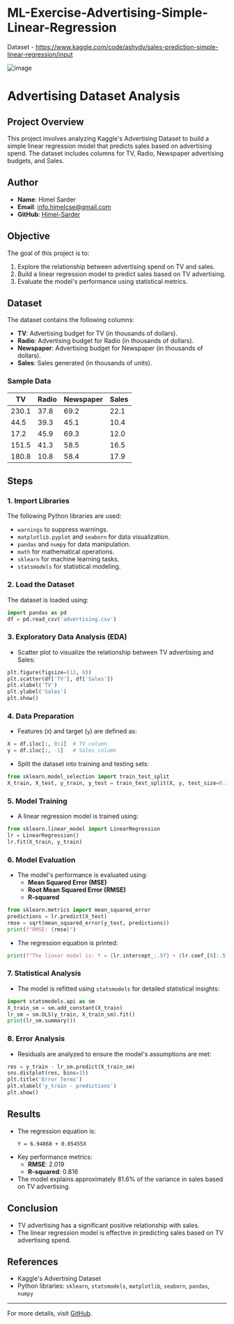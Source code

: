 # ML-Exercise-Advertising-Simple-Linear-Regression
Dataset - https://www.kaggle.com/code/ashydv/sales-prediction-simple-linear-regression/input   

![image](https://github.com/user-attachments/assets/f7cbf4a0-98d5-4cef-9493-b6061c80b2f2)
# Advertising Dataset Analysis

## Project Overview
This project involves analyzing Kaggle's Advertising Dataset to build a simple linear regression model that predicts sales based on advertising spend. The dataset includes columns for TV, Radio, Newspaper advertising budgets, and Sales.

## Author
- **Name**: Himel Sarder
- **Email**: info.himelcse@gmail.com
- **GitHub**: [Himel-Sarder](https://github.com/Himel-Sarder)

## Objective
The goal of this project is to:
1. Explore the relationship between advertising spend on TV and sales.
2. Build a linear regression model to predict sales based on TV advertising.
3. Evaluate the model's performance using statistical metrics.

## Dataset
The dataset contains the following columns:
- **TV**: Advertising budget for TV (in thousands of dollars).
- **Radio**: Advertising budget for Radio (in thousands of dollars).
- **Newspaper**: Advertising budget for Newspaper (in thousands of dollars).
- **Sales**: Sales generated (in thousands of units).

### Sample Data
| TV     | Radio  | Newspaper | Sales |
|--------|--------|-----------|-------|
| 230.1  | 37.8   | 69.2      | 22.1  |
| 44.5   | 39.3   | 45.1      | 10.4  |
| 17.2   | 45.9   | 69.3      | 12.0  |
| 151.5  | 41.3   | 58.5      | 16.5  |
| 180.8  | 10.8   | 58.4      | 17.9  |

## Steps

### 1. Import Libraries
The following Python libraries are used:
- `warnings` to suppress warnings.
- `matplotlib.pyplot` and `seaborn` for data visualization.
- `pandas` and `numpy` for data manipulation.
- `math` for mathematical operations.
- `sklearn` for machine learning tasks.
- `statsmodels` for statistical modeling.

### 2. Load the Dataset
The dataset is loaded using:
```python
import pandas as pd
df = pd.read_csv('advertising.csv')
```

### 3. Exploratory Data Analysis (EDA)
- Scatter plot to visualize the relationship between TV advertising and Sales:
```python
plt.figure(figsize=(12, 8))
plt.scatter(df['TV'], df['Sales'])
plt.xlabel('TV')
plt.ylabel('Sales')
plt.show()
```

### 4. Data Preparation
- Features (`X`) and target (`y`) are defined as:
```python
X = df.iloc[:, 0:1]  # TV column
y = df.iloc[:, -1]   # Sales column
```
- Split the dataset into training and testing sets:
```python
from sklearn.model_selection import train_test_split
X_train, X_test, y_train, y_test = train_test_split(X, y, test_size=0.3, random_state=100)
```

### 5. Model Training
- A linear regression model is trained using:
```python
from sklearn.linear_model import LinearRegression
lr = LinearRegression()
lr.fit(X_train, y_train)
```

### 6. Model Evaluation
- The model's performance is evaluated using:
  - **Mean Squared Error (MSE)**
  - **Root Mean Squared Error (RMSE)**
  - **R-squared**
```python
from sklearn.metrics import mean_squared_error
predictions = lr.predict(X_test)
rmse = sqrt(mean_squared_error(y_test, predictions))
print(f"RMSE: {rmse}")
```
- The regression equation is printed:
```python
print(f"The linear model is: Y = {lr.intercept_:.5f} + {lr.coef_[0]:.5f}X")
```

### 7. Statistical Analysis
- The model is refitted using `statsmodels` for detailed statistical insights:
```python
import statsmodels.api as sm
X_train_sm = sm.add_constant(X_train)
lr_sm = sm.OLS(y_train, X_train_sm).fit()
print(lr_sm.summary())
```

### 8. Error Analysis
- Residuals are analyzed to ensure the model's assumptions are met:
```python
res = y_train - lr_sm.predict(X_train_sm)
sns.distplot(res, bins=15)
plt.title('Error Terms')
plt.xlabel('y_train - predictions')
plt.show()
```

## Results
- The regression equation is:
  ```
  Y = 6.94868 + 0.05455X
  ```
- Key performance metrics:
  - **RMSE**: 2.019
  - **R-squared**: 0.816
- The model explains approximately 81.6% of the variance in sales based on TV advertising.

## Conclusion
- TV advertising has a significant positive relationship with sales.
- The linear regression model is effective in predicting sales based on TV advertising spend.

## References
- Kaggle's Advertising Dataset
- Python libraries: `sklearn`, `statsmodels`, `matplotlib`, `seaborn`, `pandas`, `numpy`

---
For more details, visit [GitHub](https://github.com/Himel-Sarder).

